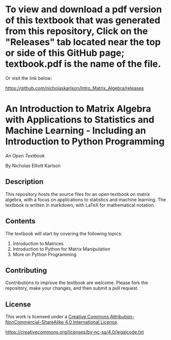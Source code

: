 # To view and download a pdf version of this textbook that was generated from this repository, Click on the "Releases" tab located near the top or side of this GitHub page; textbook.pdf is the name of the file. 

Or visit the link below:

https://github.com/nicholaskarlson/Intro_Matrix_Algebra/releases

# An Introduction to Matrix Algebra with Applications to Statistics and Machine Learning - Including an Introduction to Python Programming

_An Open Textbook_

By Nicholas Elliott Karlson

## Description

This repository hosts the source files for an open textbook on matrix algebra, with a focus on applications to statistics and machine learning. The textbook is written in markdown, with LaTeX for mathematical notation.

## Contents

The textbook will start by covering the following topics:

1. Introduction to Matrices
2. Introduction to Python for Matrix Manipulation
3. More on Python Programming

## Contributing

Contributions to improve the textbook are welcome. Please fork the repository, make your changes, and then submit a pull request.

## License

This work is licensed under a [Creative Commons Attribution-NonCommercial-ShareAlike 4.0 International License](https://creativecommons.org/licenses/by-nc-sa/4.0/).

https://creativecommons.org/licenses/by-nc-sa/4.0/legalcode.txt
